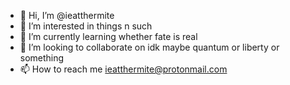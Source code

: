 - 👋 Hi, I’m @ieatthermite
- 👀 I’m interested in things n such
- 🌱 I’m currently learning whether fate is real
- 💞️ I’m looking to collaborate on idk maybe quantum or liberty or something
- 📫 How to reach me ieatthermite@protonmail.com

<!---
ieatthermite/ieatthermite is a ✨ special ✨ repository because its `README.md` (this file) appears on your GitHub profile.
You can click the Preview link to take a look at your changes.
--->
